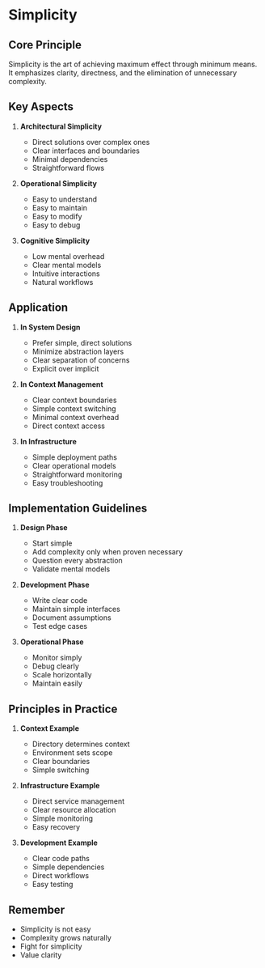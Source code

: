 # Simplicity

## Core Principle
Simplicity is the art of achieving maximum effect through minimum means. It emphasizes clarity, directness, and the elimination of unnecessary complexity.

## Key Aspects

1. **Architectural Simplicity**
   - Direct solutions over complex ones
   - Clear interfaces and boundaries
   - Minimal dependencies
   - Straightforward flows

2. **Operational Simplicity**
   - Easy to understand
   - Easy to maintain
   - Easy to modify
   - Easy to debug

3. **Cognitive Simplicity**
   - Low mental overhead
   - Clear mental models
   - Intuitive interactions
   - Natural workflows

## Application

1. **In System Design**
   - Prefer simple, direct solutions
   - Minimize abstraction layers
   - Clear separation of concerns
   - Explicit over implicit

2. **In Context Management**
   - Clear context boundaries
   - Simple context switching
   - Minimal context overhead
   - Direct context access

3. **In Infrastructure**
   - Simple deployment paths
   - Clear operational models
   - Straightforward monitoring
   - Easy troubleshooting

## Implementation Guidelines

1. **Design Phase**
   - Start simple
   - Add complexity only when proven necessary
   - Question every abstraction
   - Validate mental models

2. **Development Phase**
   - Write clear code
   - Maintain simple interfaces
   - Document assumptions
   - Test edge cases

3. **Operational Phase**
   - Monitor simply
   - Debug clearly
   - Scale horizontally
   - Maintain easily

## Principles in Practice

1. **Context Example**
   - Directory determines context
   - Environment sets scope
   - Clear boundaries
   - Simple switching

2. **Infrastructure Example**
   - Direct service management
   - Clear resource allocation
   - Simple monitoring
   - Easy recovery

3. **Development Example**
   - Clear code paths
   - Simple dependencies
   - Direct workflows
   - Easy testing

## Remember
- Simplicity is not easy
- Complexity grows naturally
- Fight for simplicity
- Value clarity 